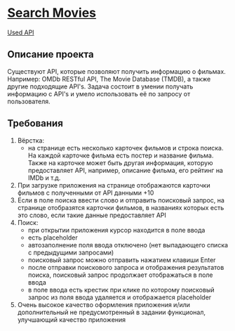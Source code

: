 # [Search Movies](https://atlasshd.github.io/searchMovies/)

[Used API](https://www.themoviedb.org/documentation/api)

## Описание проекта
Существуют API, которые позволяют получить информацию о фильмах. Например: OMDb RESTful API, The Movie Database (TMDB), a также другие подходящие API's. Задача состоит в умении получать информацию с API's и умело использовать её по запросу от пользователя.

## Требования
1. Вёрстка:
   - на странице есть несколько карточек фильмов и строка поиска. На каждой карточке фильма есть постер и название фильма. Также на карточке может быть другая информация, которую предоставляет API, например, описание фильма, его рейтинг на IMDb и т.д.
2. При загрузке приложения на странице отображаются карточки фильмов с полученными от API данными +10
3. Если в поле поиска ввести слово и отправить поисковый запрос, на странице отобразятся карточки фильмов, в названиях которых есть это слово, если такие данные предоставляет API
4. Поиск:
   - при открытии приложения курсор находится в поле ввода
   - есть placeholder
   - автозаполнение поля ввода отключено (нет выпадающего списка с предыдущими запросами)
   - поисковый запрос можно отправить нажатием клавиши Enter
   - после отправки поискового запроса и отображения результатов поиска, поисковый запрос продолжает отображаться в поле ввода
   - в поле ввода есть крестик при клике по которому поисковый запрос из поля ввода удаляется и отображается placeholder
5. Очень высокое качество оформления приложения и/или дополнительный не предусмотренный в задании функционал, улучшающий качество приложения
